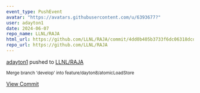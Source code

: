 ```yaml
---
event_type: PushEvent
avatar: "https://avatars.githubusercontent.com/u/6393677?"
user: adayton1
date: 2024-06-07
repo_name: LLNL/RAJA
html_url: https://github.com/LLNL/RAJA/commit/4dd0b405b3733f6dc06318dcd49fbb94797a6ae1
repo_url: https://github.com/LLNL/RAJA
---
```


<a href='https://github.com/adayton1' target='_blank'>adayton1</a> pushed to <a href='https://github.com/LLNL/RAJA' target='_blank'>LLNL/RAJA</a>

<small>Merge branch 'develop' into feature/dayton8/atomicLoadStore</small>

<a href='https://github.com/LLNL/RAJA/commit/4dd0b405b3733f6dc06318dcd49fbb94797a6ae1' target='_blank'>View Commit</a>